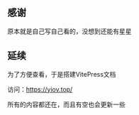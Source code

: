 ## 感谢

原本就是自己写自己看的，没想到还能有星星


## 延续

为了方便查看，于是搭建VitePress文档

访问：https://yiov.top/

所有的内容都还在，而且有空也会更新一些


